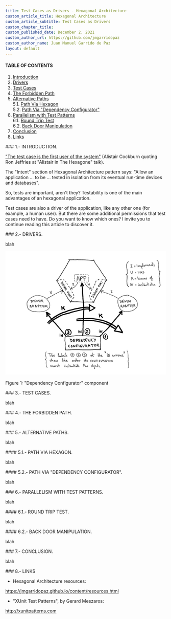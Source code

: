 ```yaml
---
title: Test Cases as Drivers - Hexagonal Architecture
custom_article_title: Hexagonal Architecture
custom_article_subtitle: Test Cases as Drivers
custom_chapter_title:
custom_published_date: December 2, 2021
custom_author_url: https://github.com/jmgarridopaz
custom_author_name: Juan Manuel Garrido de Paz
layout: default
---
```


#### TABLE OF CONTENTS

1. [Introduction](#tc1)
2. [Drivers](#tc2)
3. [Test Cases](#tc3)
4. [The Forbidden Path](#tc4)
5. [Alternative Paths](#tc5)  
   5.1. [Path Via Hexagon](#tc5-1)  
   5.2. [Path Via "Dependency Configurator"](#tc5-2)
6. [Parallelism with Test Patterns](#tc6)  
   6.1. [Round Trip Test](#tc6-1)  
   6.2. [Back Door Manipulation](#tc6-2)
7. [Conclusion](#tc7)
8. [Links](#tc8)

<div id="tc1"></div>
### 1.- INTRODUCTION.

<a target="_blank" href="https://youtu.be/th4AgBcrEHA?list=PLGl1Jc8ErU1w27y8-7Gdcloy1tHO7NriL&t=1748">"The test case is the first user of the system"</a> (Alistair Cockburn quoting Ron Jeffries at "Alistair in The Hexagone" talk).

The "Intent" section of Hexagonal Architecture pattern says:
"Allow an application ... to be ... tested in isolation from its eventual run-time devices and databases".

So, tests are important, aren't they? Testability is one of the main advantages of an hexagonal application.

Test cases are also a driver of the application, like any other one (for example, a human user). But there are some additional permissions that test cases need to have. Do you want to know which ones? I invite you to continue reading this article to discover it.

<div id="tc2"></div>
### 2.- DRIVERS.

blah

![Figure 1: "Dependency Configurator" component](/assets/images/testcasesasdrivers/figure1.png)
<p class="figure">Figure 1: "Dependency Configurator" component</p>


<div id="tc3"></div>
### 3.- TEST CASES.

blah

<div id="tc4"></div>
### 4.- THE FORBIDDEN PATH.

blah

<div id="tc5"></div>
### 5.- ALTERNATIVE PATHS.

blah

<div id="tc5-1"></div>
#### 5.1.- PATH VIA HEXAGON.

blah

<div id="tc5-2"></div>
#### 5.2.- PATH VIA "DEPENDENCY CONFIGURATOR".

blah

<div id="tc6"></div>
### 6.- PARALLELISM WITH TEST PATTERNS.

blah

<div id="tc6-1"></div>
#### 6.1.- ROUND TRIP TEST.

blah

<div id="tc6-2"></div>
#### 6.2.- BACK DOOR MANIPULATION.

blah

<div id="tc7"></div>
### 7.- CONCLUSION.

blah

<div id="tc8"></div>
### 8.- LINKS

- Hexagonal Architecture resources:

<a target="_blank" href="https://jmgarridopaz.github.io/content/resources.html">https://jmgarridopaz.github.io/content/resources.html</a>

- "XUnit Test Patterns", by Gerard Meszaros:

<a target="_blank" href="http://xunitpatterns.com">http://xunitpatterns.com</a>

<br/>

<div class="commentbox"></div>
